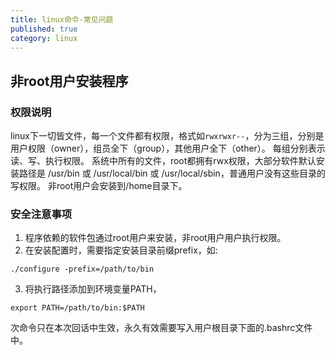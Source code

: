 ```yaml
---
title: linux命令-常见问题
published: true
category: linux
---
```



## 非root用户安装程序
### 权限说明
linux下一切皆文件，每一个文件都有权限，格式如`rwxrwxr--`，分为三组，分别是用户权限（owner），组员全下（group），其他用户全下（other）。
每组分别表示读、写、执行权限。
系统中所有的文件，root都拥有rwx权限，大部分软件默认安装路径是 /usr/bin 或 /usr/local/bin 或 /usr/local/sbin，普通用户没有这些目录的写权限。
非root用户会安装到/home目录下。

### 安全注意事项
1. 程序依赖的软件包通过root用户来安装，非root用户用户执行权限。
2. 在安装配置时，需要指定安装目录前缀prefix，如:
```
./configure -prefix=/path/to/bin
```
3. 将执行路径添加到环境变量PATH，
```
export PATH=/path/to/bin:$PATH
```
次命令只在本次回话中生效，永久有效需要写入用户根目录下面的.bashrc文件中。	